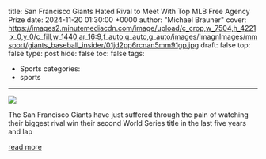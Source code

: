 title: San Francisco Giants Hated Rival to Meet With Top MLB Free Agency Prize
date: 2024-11-20 01:30:00 +0000
author: "Michael Brauner"
cover: https://images2.minutemediacdn.com/image/upload/c_crop,w_7504,h_4221,x_0,y_0/c_fill,w_1440,ar_16:9,f_auto,q_auto,g_auto/images/ImagnImages/mmsport/giants_baseball_insider/01jd2pp6rcnan5mm91gp.jpg
draft: false
top: false
type: post
hide: false
toc: false
tags:
  - Sports
categories:
  - sports
---

![](https://images2.minutemediacdn.com/image/upload/c_crop,w_7504,h_4221,x_0,y_0/c_fill,w_1440,ar_16:9,f_auto,q_auto,g_auto/images/ImagnImages/mmsport/giants_baseball_insider/01jd2pp6rcnan5mm91gp.jpg)

The San Francisco Giants have just suffered through the pain of watching their biggest rival win their second World Series title in the last five years and lap

[read more](https://www.si.com/mlb/giants/san-francisco-giants-news/san-francisco-giants-hated-rival-meet-top-mlb-free-agency-prize)
